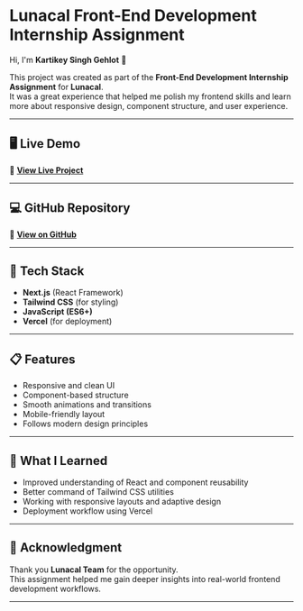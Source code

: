 # Lunacal Front-End Development Internship Assignment

Hi, I'm **Kartikey Singh Gehlot** 👋  

This project was created as part of the **Front-End Development Internship Assignment** for **Lunacal**.  
It was a great experience that helped me polish my frontend skills and learn more about responsive design, component structure, and user experience.

---

## 🖥️ Live Demo  
🔗 **[View Live Project](https://kartikey-internshala-assignment.vercel.app/)**

---

## 💻 GitHub Repository  
🔗 **[View on GitHub](https://github.com/Kartikey-Singh-Gahlot/kartikey-internshala-assignment)**

---

## 🚀 Tech Stack
- **Next.js** (React Framework)
- **Tailwind CSS** (for styling)
- **JavaScript (ES6+)**
- **Vercel** (for deployment)

---

## 📋 Features
- Responsive and clean UI  
- Component-based structure  
- Smooth animations and transitions  
- Mobile-friendly layout  
- Follows modern design principles  

---

## 🧠 What I Learned
- Improved understanding of React and component reusability  
- Better command of Tailwind CSS utilities  
- Working with responsive layouts and adaptive design  
- Deployment workflow using Vercel  

---

## 🙏 Acknowledgment
Thank you **Lunacal Team** for the opportunity.  
This assignment helped me gain deeper insights into real-world frontend development workflows.

---

